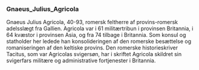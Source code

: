 ### Gnaeus_Julius_Agricola


Gnaeus Julius Agricola, 40-93, romersk feltherre af provins-romersk adelsslægt fra Gallien. Agricola var i 61 militærtribun i provinsen Britannia, i 64 kvæstor i provinsen Asia, og fra 74 tilbage i Britannia. Som konsul og statholder her ledede han konsolideringen af den romerske besættelse og romaniseringen af den keltiske provins. Den romerske historieskriver Tacitus, som var Agricolas svigersøn, har i skriftet Agricola skildret sin svigerfars militære og administrative fortjenester i Britannia.